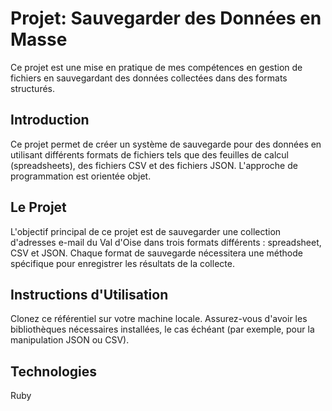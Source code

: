 # Projet: Sauvegarder des Données en Masse
Ce projet est une mise en pratique de mes compétences en gestion de fichiers en sauvegardant des données collectées dans des formats structurés.

## Introduction
Ce projet permet de créer un système de sauvegarde pour des données en utilisant différents formats de fichiers tels que des feuilles de calcul (spreadsheets), 
des fichiers CSV et des fichiers JSON. 
L'approche de programmation est orientée objet.

## Le Projet
L'objectif principal de ce projet est de sauvegarder une collection d'adresses e-mail du Val d'Oise dans trois formats différents : spreadsheet, CSV et JSON.
Chaque format de sauvegarde nécessitera une méthode spécifique pour enregistrer les résultats de la collecte.

## Instructions d'Utilisation
Clonez ce référentiel sur votre machine locale.
Assurez-vous d'avoir les bibliothèques nécessaires installées, le cas échéant (par exemple, pour la manipulation JSON ou CSV).


## Technologies 

Ruby

